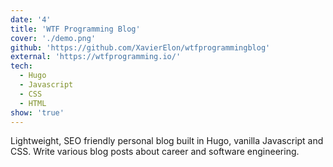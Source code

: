```yaml
---
date: '4'
title: 'WTF Programming Blog'
cover: './demo.png'
github: 'https://github.com/XavierElon/wtfprogrammingblog'
external: 'https://wtfprogramming.io/'
tech:
  - Hugo
  - Javascript
  - CSS
  - HTML
show: 'true'
---
```


Lightweight, SEO friendly personal blog built in Hugo, vanilla Javascript and CSS. Write various blog posts about career and software engineering.
